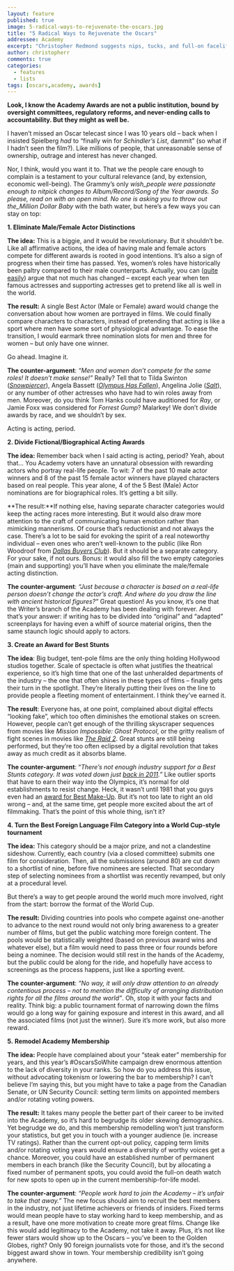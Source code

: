 ```yaml
---
layout: feature
published: true
image: 5-radical-ways-to-rejuvenate-the-oscars.jpg
title: "5 Radical Ways to Rejuvenate the Oscars"
addressee: Academy
excerpt: "Christopher Redmond suggests nips, tucks, and full-on facelifts to his aging lover, the Academy Awards."
author: christopherr
comments: true
categories:
  - features
  - lists
tags: [oscars,academy, awards]
---
```


**Look, I know the Academy Awards are not a public institution, bound by oversight committees, regulatory reforms, and never-ending calls to accountability. But they might as well be.**

I haven’t missed an Oscar telecast since I was 10 years old – back when I insisted Spielberg _had_ to “finally win for _Schindler’s List_, dammit” (so what if I hadn’t seen the film?). Like millions of people, that unreasonable sense of ownership, outrage and interest has never changed. 

Nor, I think, would you want it to. That we the people care enough to complain is a testament to your cultural relevance (and, by extension, economic well-being). The Grammy’s only _wish_people were passionate enough to nitpick changes to Album/Record/Song of the Year awards. So please, read on with an open mind. No one is asking you to throw out the_Million Dollar Baby_ with the bath water, but here’s a few ways you can stay on top:

**1. Eliminate Male/Female Actor Distinctions**

**The idea:** This is a biggie, and it would be revolutionary. But it shouldn’t be. Like all affirmative actions, the idea of having male and female actors compete for different awards is rooted in good intentions. It’s also a sign of progress when their time has passed. Yes, women’s roles have historically been paltry compared to their male counterparts. Actually, you can ([quite easily](http://www.indiewire.com/article/sorry-ladies-study-on-women-in-film-and-television-confirms-the-worst-20150210?utm_campaign=sorry-ladies-study-on-women-in-film-and-television-confirms-the-worst-20150210&utm_medium=social&utm_source=Facebook&utm_content=sorry-ladies-study-on-women-in-film-and-television-confirms-the-worst-20150210)) argue that not much has changed – except each year when ten famous actresses and supporting actresses get to pretend like all is well in the world. 

**The result:** A single Best Actor (Male or Female) award would change the conversation about how women are portrayed in films. We could finally compare characters to characters, instead of pretending that acting is like a sport where men have some sort of physiological advantage. To ease the transition, I would earmark three nomination slots for men and three for women – but only have one winner. 

Go ahead. Imagine it.

**The counter-argument**: _“Men and women don’t compete for the same roles! It doesn’t make sense!”_  Really? Tell that to Tilda Swinton ([_Snowpiercer_](http://www.dearcastandcrew.com/content/2014/7/3/snowpiercer.html)), Angela Bassett ([_Olympus Has Fallen_](http://www.dearcastandcrew.com/content/2013/3/22/olympus-has-fallen.html)), Angelina Jolie ([_Salt_](http://articles.latimes.com/2010/jul/22/entertainment/la-et-salt-20100722)), or any number of other actresses who have had to win roles away from men. Moreover, do you think Tom Hanks could have auditioned for _Ray_, or Jamie Foxx was considered for _Forrest Gump_? Malarkey! We don’t divide awards by race, and we shouldn’t by sex. 

Acting is acting, period. 

**2. Divide Fictional/Biographical Acting Awards**

**The idea:** Remember back when I said acting is acting, period? Yeah, about that... You Academy voters have an unnatural obsession with rewarding actors who portray real-life people. To wit: 7 of the past 10 male actor winners and 8 of the past 15 female actor winners have played characters based on real people. This year alone, 4 of the 5 Best (Male) Actor nominations are for biographical roles. It’s getting a bit silly. 

**The result:**If nothing else, having separate character categories would keep the acting races more interesting. But it would also draw more attention to the craft of communicating human emotion rather than mimicking mannerisms. Of course that’s reductionist and not always the case. There’s a lot to be said for evoking the spirit of a real noteworthy individual – even ones who aren’t well-known to the public (like Ron Woodroof from [_Dallas Buyers Club_](http://www.dearcastandcrew.com/content/2013/9/19/dallas-buyers-club.html)). But it should be a separate category. For your sake, if not ours. Bonus: it would also fill the two empty categories (main and supporting) you’ll have when you eliminate the male/female acting distinction. 

**The counter-argument**: _“Just because a character is based on a real-life person doesn’t change the actor’s craft. And where do you draw the line with ancient historical figures?”_ Great question! As you know, it’s one that the Writer’s branch of the Academy has been dealing with forever. And that’s your answer: if writing has to be divided into “original” and “adapted” screenplays for having even a whiff of source material origins, then the same staunch logic should apply to actors.

**3. Create an Award for Best Stunts**

**The idea**: Big budget, tent-pole films are the only thing holding Hollywood studios together. Scale of spectacle is often what justifies the theatrical experience, so it’s high time that one of the last unheralded departments of the industry – the one that often shines in these types of films – finally gets their turn in the spotlight. They’re literally putting their lives on the line to provide people a fleeting moment of entertainment. I think they’ve earned it. 

**The result**: Everyone has, at one point, complained about digital effects “looking fake”, which too often diminishes the emotional stakes on screen. However, people can’t get enough of the thrilling skyscraper sequences from movies like _Mission Impossible: Ghost Protocol_, or the gritty realism of fight scenes in movies like [_The Raid 2_](http://www.dearcastandcrew.com/content/2014/4/10/the-raid-2-berendal.html). Great stunts are still being performed, but they’re too often eclipsed by a digital revolution that takes away as much credit as it absorbs blame. 

**The counter-argument**: “_There’s not enough industry support for a Best Stunts category. It was voted down just_ [_back in 2011_](http://www.hollywoodreporter.com/race/academy-votes-creating-oscar-category-202123)_.”_ Like outlier sports that have to earn their way into the Olympics, it’s normal for old establishments to resist change. Heck, it wasn’t until 1981 that you guys even had an [award for Best Make-Up](http://www.dearcastandcrew.com/content/2012/12/12/the-make-up-of-2012-pt-1.html). But it’s not too late to right an old wrong – and, at the same time, get people more excited about the art of filmmaking. That’s the point of this whole thing, isn’t it? 

**4. Turn the Best Foreign Language Film Category into a World Cup-style tournament**

**The idea:** This category should be a major prize, and not a clandestine sideshow. Currently, each country (via a closed committee) submits one film for consideration. Then, all the submissions (around 80) are cut down to a shortlist of nine, before five nominees are selected. That secondary step of selecting nominees from a shortlist was recently revamped, but only at a procedural level.

But there’s a way to get people around the world much more involved, right from the start: borrow the format of the World Cup. 

**The result:** Dividing countries into pools who compete against one-another to advance to the next round would not only bring awareness to a greater number of films, but get the public watching more foreign content. The pools would be statistically weighted (based on previous award wins and whatever else), but a film would need to pass three or four rounds before being a nominee. The decision would still rest in the hands of the Academy, but the public could be along for the ride, and hopefully have access to screenings as the process happens, just like a sporting event.  

**The counter-argument**: _“No way, it will only draw attention to an already contentious process – not to mention the difficulty of arranging distribution rights for all the films around the world”_. Oh, stop it with your facts and reality. Think big: a public tournament format of narrowing down the films would go a long way for gaining exposure and interest in this award, and all the associated films (not just the winner). Sure it’s more work, but also more reward. 

**5.** **Remodel Academy Membership**

**The idea:** People have complained about your “steak eater” membership for years, and this year’s #OscarsSoWhite campaign drew enormous attention to the lack of diversity in your ranks. So how do you address this issue, without advocating tokenism or lowering the bar to membership? I can’t believe I’m saying this, but you might have to take a page from the Canadian Senate, or UN Security Council: setting term limits on appointed members and/or rotating voting powers.

**The result:** It takes many people the better part of their career to be invited into the Academy, so it’s hard to begrudge its older skewing demographics. Yet begrudge we do, and this membership remodelling won’t just transform your statistics, but get you in touch with a younger audience (ie. increase TV ratings). Rather than the current opt-out policy, capping term limits and/or rotating voting years would ensure a diversity of worthy voices get a chance. Moreover, you could have an established number of permanent members in each branch (like the Security Council), but by allocating a fixed number of permanent spots, you could avoid the full-on death watch for new spots to open up in the current membership-for-life model.    

**The counter-argument**: _“People work hard to join the Academy – it’s unfair to take that away.”_ The new focus should aim to recruit the best members in the industry, not just lifetime achievers or friends of insiders.  Fixed terms would mean people have to stay working hard to keep membership, and as a result, have one more motivation to create more great films. Change like this would add legitimacy to the Academy, not take it away. Plus, it’s not like fewer stars would show up to the Oscars – you’ve been to the Golden Globes, right? Only 90 foreign journalists vote for those, and it’s the second biggest award show in town. Your membership credibility isn’t going anywhere.